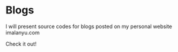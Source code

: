 # Blogs

I will present source codes for blogs posted on 
my personal website imalanyu.com

Check it out!
